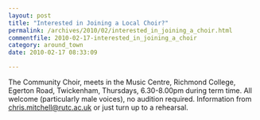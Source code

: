 ```yaml
---
layout: post
title: "Interested in Joining a Local Choir?"
permalink: /archives/2010/02/interested_in_joining_a_choir.html
commentfile: 2010-02-17-interested_in_joining_a_choir
category: around_town
date: 2010-02-17 08:33:09

---
```


The Community Choir, meets in the Music Centre, Richmond College, Egerton Road, Twickenham, Thursdays, 6.30-8.00pm during term time. All welcome (particularly male voices), no audition required. Information from <chris.mitchell@rutc.ac.uk> or just turn up to a rehearsal.

